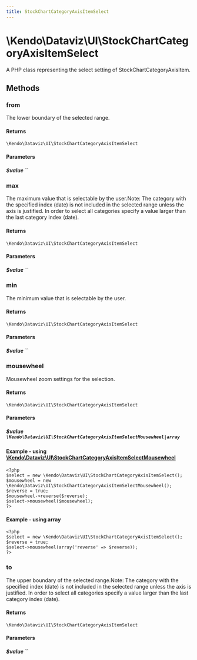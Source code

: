 ```yaml
---
title: StockChartCategoryAxisItemSelect
---
```


# \Kendo\Dataviz\UI\StockChartCategoryAxisItemSelect

A PHP class representing the select setting of StockChartCategoryAxisItem.


## Methods

### from
The lower boundary of the selected range.

#### Returns
`\Kendo\Dataviz\UI\StockChartCategoryAxisItemSelect`

#### Parameters

##### $value ``



### max
The maximum value that is selectable by the user.Note: The category with the specified index (date) is not included in the selected range
unless the axis is justified. In order to select all categories specify
a value larger than the last category index (date).

#### Returns
`\Kendo\Dataviz\UI\StockChartCategoryAxisItemSelect`

#### Parameters

##### $value ``



### min
The minimum value that is selectable by the user.

#### Returns
`\Kendo\Dataviz\UI\StockChartCategoryAxisItemSelect`

#### Parameters

##### $value ``



### mousewheel

Mousewheel zoom settings for the selection.

#### Returns
`\Kendo\Dataviz\UI\StockChartCategoryAxisItemSelect`

#### Parameters

##### $value `\Kendo\Dataviz\UI\StockChartCategoryAxisItemSelectMousewheel|array`


#### Example - using [\Kendo\Dataviz\UI\StockChartCategoryAxisItemSelectMousewheel](/kendo-ui/api/wrappers/php/Kendo/Dataviz/UI/StockChartCategoryAxisItemSelectMousewheel)
    <?php
    $select = new \Kendo\Dataviz\UI\StockChartCategoryAxisItemSelect();
    $mousewheel = new \Kendo\Dataviz\UI\StockChartCategoryAxisItemSelectMousewheel();
    $reverse = true;
    $mousewheel->reverse($reverse);
    $select->mousewheel($mousewheel);
    ?>

#### Example - using array

    <?php
    $select = new \Kendo\Dataviz\UI\StockChartCategoryAxisItemSelect();
    $reverse = true;
    $select->mousewheel(array('reverse' => $reverse));
    ?>

### to
The upper boundary of the selected range.Note: The category with the specified index (date) is not included in the selected range
unless the axis is justified. In order to select all categories specify
a value larger than the last category index (date).

#### Returns
`\Kendo\Dataviz\UI\StockChartCategoryAxisItemSelect`

#### Parameters

##### $value ``



